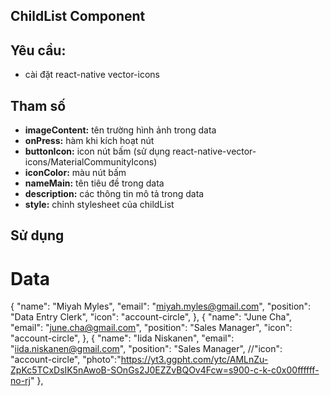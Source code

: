 ## ChildList Component
## Yêu cầu:
- cài đặt react-native vector-icons
## Tham số
- **imageContent:** tên trường hình ảnh trong data
- **onPress:** hàm khi kích hoạt nút
- **buttonIcon:** icon nút bấm (sử dụng react-native-vector-icons/MaterialCommunityIcons)
- **iconColor:** màu nút bấm
- **nameMain:** tên tiêu đề trong data
- **description:** các thông tin mô tả trong data
- **style:** chỉnh stylesheet của childList
## Sử dụng
# Data
   {
        "name": "Miyah Myles",
        "email": "miyah.myles@gmail.com",
        "position": "Data Entry Clerk",
        "icon": "account-circle",
    },
    {
        "name": "June Cha",
        "email": "june.cha@gmail.com",
        "position": "Sales Manager",
        "icon": "account-circle",
    },
    {
        "name": "Iida Niskanen",
        "email": "iida.niskanen@gmail.com",
        "position": "Sales Manager",
        //"icon": "account-circle",
        "photo":"https://yt3.ggpht.com/ytc/AMLnZu-ZpKc5TCxDsIK5nAwoB-SOnGs2J0EZZvBQOv4Fcw=s900-c-k-c0x00ffffff-no-rj"
    },
   
